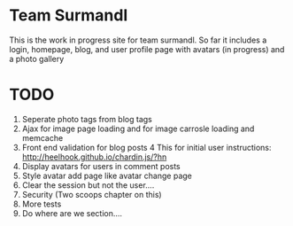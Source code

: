 Team Surmandl
==============

This is the work in progress site for team surmandl.  So far it includes a login, homepage, blog, and user profile page with avatars (in progress) and a photo gallery


TODO
========
1.  Seperate photo tags from blog tags
2.  Ajax for image page loading and for image carrosle loading and memcache
3.  Front end validation for blog posts
4   This for initial user instructions: http://heelhook.github.io/chardin.js/?hn
5.  Display avatars for users in comment posts
6.  Style avatar add page like avatar change page
7.  Clear the session but not the user....
8.  Security (Two scoops chapter on this)
9.  More tests
10. Do where are we section....



